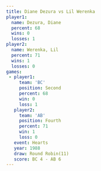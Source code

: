 ```yaml
---
title: Diane Dezura vs Lil Werenka
player1:             
  name: Dezura, Diane
  percent: 68        
  wins: 0            
  losses: 1          
player2:             
  name: Werenka, Lil 
  percent: 71        
  wins: 1            
  losses: 0          
games:
 - player1:          
     team: 'BC'      
     position: Second
     percent: 68     
     win: 0          
     loss: 1         
   player2:          
     team: 'AB'      
     position: Fourth
     percent: 71     
     win: 1          
     loss: 0         
   event: Hearts        
   year: 1988           
   draw: Round Robin(11)
   score: BC 4 - AB 6   
---
```

